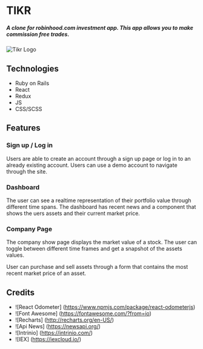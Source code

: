 # TIKR
##### A clone for robinhood.com investment app. This app allows you to make commission free trades.
 
![Tikr Logo](https://github.com/pdfernandes/tikr/blob/master/app/assets/images/tenge.png)

## Technologies

* Ruby on Rails
* React
* Redux
* JS
* CSS/SCSS



## Features 
### Sign up / Log in
Users are able to create an account through a sign up page or log in to an already existing account. Users can use a demo account to navigate through the site.
### Dashboard
The user can see a realtime representation of their portfolio value through different time spans. The dashboard has recent news and a component that shows the uers assets and their current market price.
### Company Page
The company show page displays the market value of a stock. The user can toggle between different time frames and get a snapshot of the assets values.

User can purchase and sell assets through a form that contains the most recent market price of an asset.
## Credits
* ![React Odometer] (https://www.npmjs.com/package/react-odometerjs)
* ![Font Awesome] (https://fontawesome.com/?from=io)
* ![Recharts] (http://recharts.org/en-US/)
* ![Api News] (https://newsapi.org/)
* ![Intrinio] (https://intrinio.com/)
* ![IEX] (https://iexcloud.io/)






